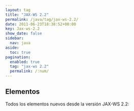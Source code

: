 ```yaml
---
layout: tag
title: "JAX-WS 2.2"
permalink: /java/tag/jax-ws-2.2/
date: 2011-06-23T18:38:52+00:00
key: Jax-ws-2.2
show_date: false
sidebar:
  nav: java
aside:
  toc: true
pagination: 
  enabled: true
  tag: "jax-ws 2.2"
  permalink: /:num/    
---
```


<h2>Elementos</h2>
Todos los elementos nuevos desde la versión JAX-WS 2.2: